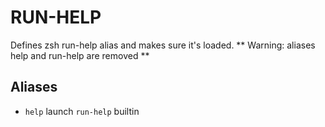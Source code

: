RUN-HELP
=======

Defines zsh run-help alias and makes sure it's loaded.
** Warning: aliases help and run-help are removed **

Aliases
-------
  - `help` launch `run-help` builtin
